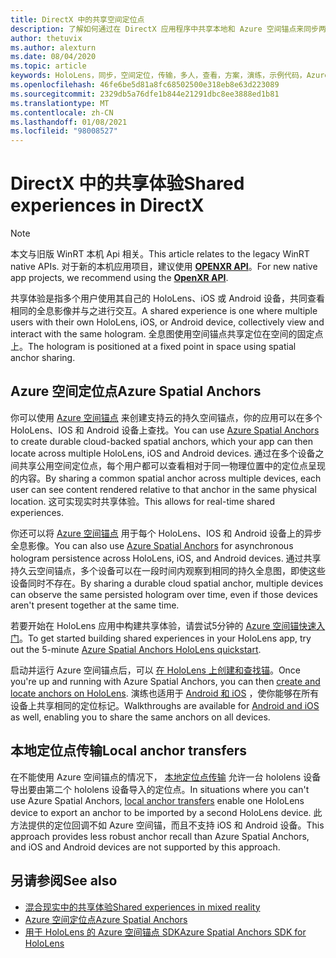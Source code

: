 ```yaml
---
title: DirectX 中的共享空间定位点
description: 了解如何通过在 DirectX 应用程序中共享本地和 Azure 空间锚点来同步两个 HoloLens 设备。
author: thetuvix
ms.author: alexturn
ms.date: 08/04/2020
ms.topic: article
keywords: HoloLens，同步，空间定位，传输，多人，查看，方案，演练，示例代码，Azure，Azure 空间锚，ASA
ms.openlocfilehash: 46fe6be5d81a8fc68502500e318eb8e63d223089
ms.sourcegitcommit: 2329db5a76dfe1b844e21291dbc8ee3888ed1b81
ms.translationtype: MT
ms.contentlocale: zh-CN
ms.lasthandoff: 01/08/2021
ms.locfileid: "98008527"
---
```

# <a name="shared-experiences-in-directx"></a><span data-ttu-id="f42dd-104">DirectX 中的共享体验</span><span class="sxs-lookup"><span data-stu-id="f42dd-104">Shared experiences in DirectX</span></span>

> [!NOTE]
> <span data-ttu-id="f42dd-105">本文与旧版 WinRT 本机 Api 相关。</span><span class="sxs-lookup"><span data-stu-id="f42dd-105">This article relates to the legacy WinRT native APIs.</span></span>  <span data-ttu-id="f42dd-106">对于新的本机应用项目，建议使用 **[OPENXR API](../native/openxr-getting-started.md)**。</span><span class="sxs-lookup"><span data-stu-id="f42dd-106">For new native app projects, we recommend using the **[OpenXR API](../native/openxr-getting-started.md)**.</span></span>

<span data-ttu-id="f42dd-107">共享体验是指多个用户使用其自己的 HoloLens、iOS 或 Android 设备，共同查看相同的全息影像并与之进行交互。</span><span class="sxs-lookup"><span data-stu-id="f42dd-107">A shared experience is one where multiple users with their own HoloLens, iOS, or Android device, collectively view and interact with the same hologram.</span></span> <span data-ttu-id="f42dd-108">全息图使用空间锚点共享定位在空间的固定点上。</span><span class="sxs-lookup"><span data-stu-id="f42dd-108">The hologram is positioned at a fixed point in space using spatial anchor sharing.</span></span>

## <a name="azure-spatial-anchors"></a><span data-ttu-id="f42dd-109">Azure 空间定位点</span><span class="sxs-lookup"><span data-stu-id="f42dd-109">Azure Spatial Anchors</span></span>

<span data-ttu-id="f42dd-110">你可以使用 <a href="https://docs.microsoft.com/azure/spatial-anchors/overview" target="_blank">Azure 空间锚点</a> 来创建支持云的持久空间锚点，你的应用可以在多个 HoloLens、IOS 和 Android 设备上查找。</span><span class="sxs-lookup"><span data-stu-id="f42dd-110">You can use <a href="https://docs.microsoft.com/azure/spatial-anchors/overview" target="_blank">Azure Spatial Anchors</a> to create durable cloud-backed spatial anchors, which your app can then locate across multiple HoloLens, iOS and Android devices.</span></span>  <span data-ttu-id="f42dd-111">通过在多个设备之间共享公用空间定位点，每个用户都可以查看相对于同一物理位置中的定位点呈现的内容。</span><span class="sxs-lookup"><span data-stu-id="f42dd-111">By sharing a common spatial anchor across multiple devices, each user can see content rendered relative to that anchor in the same physical location.</span></span>  <span data-ttu-id="f42dd-112">这可实现实时共享体验。</span><span class="sxs-lookup"><span data-stu-id="f42dd-112">This allows for real-time shared experiences.</span></span>

<span data-ttu-id="f42dd-113">你还可以将 <a href="https://docs.microsoft.com/azure/spatial-anchors/overview" target="_blank">Azure 空间锚点</a> 用于每个 HoloLens、IOS 和 Android 设备上的异步全息影像。</span><span class="sxs-lookup"><span data-stu-id="f42dd-113">You can also use <a href="https://docs.microsoft.com/azure/spatial-anchors/overview" target="_blank">Azure Spatial Anchors</a> for asynchronous hologram persistence across HoloLens, iOS, and Android devices.</span></span>  <span data-ttu-id="f42dd-114">通过共享持久云空间锚点，多个设备可以在一段时间内观察到相同的持久全息图，即使这些设备同时不存在。</span><span class="sxs-lookup"><span data-stu-id="f42dd-114">By sharing a durable cloud spatial anchor, multiple devices can observe the same persisted hologram over time, even if those devices aren't present together at the same time.</span></span>

<span data-ttu-id="f42dd-115">若要开始在 HoloLens 应用中构建共享体验，请尝试5分钟的 <a href="https://docs.microsoft.com/azure/spatial-anchors/quickstarts/get-started-hololens" target="_blank">Azure 空间锚快速入门</a>。</span><span class="sxs-lookup"><span data-stu-id="f42dd-115">To get started building shared experiences in your HoloLens app, try out the 5-minute <a href="https://docs.microsoft.com/azure/spatial-anchors/quickstarts/get-started-hololens" target="_blank">Azure Spatial Anchors HoloLens quickstart</a>.</span></span>

<span data-ttu-id="f42dd-116">启动并运行 Azure 空间锚点后，可以 <a href="https://docs.microsoft.com/azure/spatial-anchors/concepts/create-locate-anchors-cpp-winrt" target="_blank">在 HoloLens 上创建和查找锚</a>。</span><span class="sxs-lookup"><span data-stu-id="f42dd-116">Once you're up and running with Azure Spatial Anchors, you can then <a href="https://docs.microsoft.com/azure/spatial-anchors/concepts/create-locate-anchors-cpp-winrt" target="_blank">create and locate anchors on HoloLens</a>.</span></span>  <span data-ttu-id="f42dd-117">演练也适用于 <a href="https://docs.microsoft.com/azure/spatial-anchors/create-locate-anchors-overview" target="_blank">Android 和 iOS</a> ，使你能够在所有设备上共享相同的定位标记。</span><span class="sxs-lookup"><span data-stu-id="f42dd-117">Walkthroughs are available for <a href="https://docs.microsoft.com/azure/spatial-anchors/create-locate-anchors-overview" target="_blank">Android and iOS</a> as well, enabling you to share the same anchors on all devices.</span></span>

## <a name="local-anchor-transfers"></a><span data-ttu-id="f42dd-118">本地定位点传输</span><span class="sxs-lookup"><span data-stu-id="f42dd-118">Local anchor transfers</span></span>

<span data-ttu-id="f42dd-119">在不能使用 Azure 空间锚点的情况下， [本地定位点传输](../../out-of-scope/local-anchor-transfers-in-directx.md) 允许一台 hololens 设备导出要由第二个 hololens 设备导入的定位点。</span><span class="sxs-lookup"><span data-stu-id="f42dd-119">In situations where you can't use Azure Spatial Anchors, [local anchor transfers](../../out-of-scope/local-anchor-transfers-in-directx.md) enable one HoloLens device to export an anchor to be imported by a second HoloLens device.</span></span>  <span data-ttu-id="f42dd-120">此方法提供的定位回调不如 Azure 空间锚，而且不支持 iOS 和 Android 设备。</span><span class="sxs-lookup"><span data-stu-id="f42dd-120">This approach provides less robust anchor recall than Azure Spatial Anchors, and iOS and Android devices are not supported by this approach.</span></span>

## <a name="see-also"></a><span data-ttu-id="f42dd-121">另请参阅</span><span class="sxs-lookup"><span data-stu-id="f42dd-121">See also</span></span>

* [<span data-ttu-id="f42dd-122">混合现实中的共享体验</span><span class="sxs-lookup"><span data-stu-id="f42dd-122">Shared experiences in mixed reality</span></span>](shared-experiences-in-mixed-reality.md)
* <span data-ttu-id="f42dd-123"><a href="https://docs.microsoft.com/azure/spatial-anchors" target="_blank">Azure 空间定位点</a></span><span class="sxs-lookup"><span data-stu-id="f42dd-123"><a href="https://docs.microsoft.com/azure/spatial-anchors" target="_blank">Azure Spatial Anchors</a></span></span>
* <span data-ttu-id="f42dd-124"><a href="https://docs.microsoft.com/cpp/api/spatial-anchors/winrt/" target="_blank">用于 HoloLens 的 Azure 空间锚点 SDK</a></span><span class="sxs-lookup"><span data-stu-id="f42dd-124"><a href="https://docs.microsoft.com/cpp/api/spatial-anchors/winrt/" target="_blank">Azure Spatial Anchors SDK for HoloLens</a></span></span>